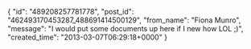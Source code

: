  {
   "id": "489208257781778",
   "post_id": "462493170453287_488691414500129",
   "from_name": "Fiona Munro",
   "message": "I would put some documents up here if I new how LOL ;)",
   "created_time": "2013-03-07T06:29:18+0000"
 }
